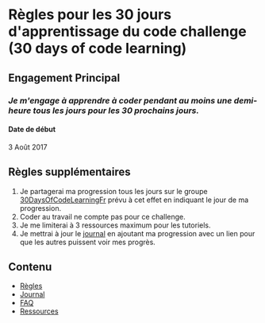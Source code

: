 # Règles pour les 30 jours d'apprentissage du code challenge (30 days of code learning)

## Engagement Principal
### *Je m'engage à apprendre à coder pendant au moins une demi-heure tous les jours pour les 30 prochains jours.*

#### Date de début

3 Août 2017

## Règles supplémentaires

1. Je partagerai ma progression tous les jours sur le groupe [30DaysOfCodeLearningFr](https://www.facebook.com/groups/754994578005835/) prévu à cet effet en indiquant le jour de ma progression.
2. Coder au travail ne compte pas pour ce challenge.
3. Je me limiterai à 3 ressources maximum pour les tutoriels.
4. Je mettrai à jour le [journal](journal.md) en ajoutant ma progression avec un lien pour que les autres puissent voir mes progrès.

## Contenu

* [Règles](regles.md)
* [Journal](journal.md)
* [FAQ](FAQ.md)
* [Ressources](ressources.md)

